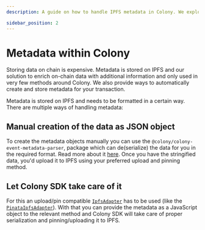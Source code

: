 ```yaml
---
description: A guide on how to handle IPFS metadata in Colony. We explore how to use a different IPFS adapter to let Colony SDK do the heavy lifting.

sidebar_position: 2
---
```


# Metadata within Colony

Storing data on chain is expensive. Metadata is stored on IPFS and our solution to enrich on-chain data with additional information and only used in very few methods around Colony. We also provide ways to automatically create and store metadata for your transaction.

Metadata is stored on IPFS and needs to be formatted in a certain way. There are multiple ways of handling metadata:

## Manual creation of the data as JSON object

To create the metadata objects manually you can use the `@colony/colony-event-metadata-parser`, package which can de(serialize) the data for you in the required format. Read more about it [here](https://github.com/JoinColony/ColonyJS/packages/event-data). Once you have the stringified data, you'd upload it to IPFS using your preferred upload and pinning method.

## Let Colony SDK take care of it

For this an upload/pin compatible [`IpfsAdapter`](../api/interfaces/IpfsAdapter.md) has to be used (like the [`PinataIpfsAdapter`](../api/classes/PinataAdapter.md)). With that you can provide the metadata as a JavaScript object to the relevant method and Colony SDK will take care of proper serialization and pinning/uploading it to IPFS.


